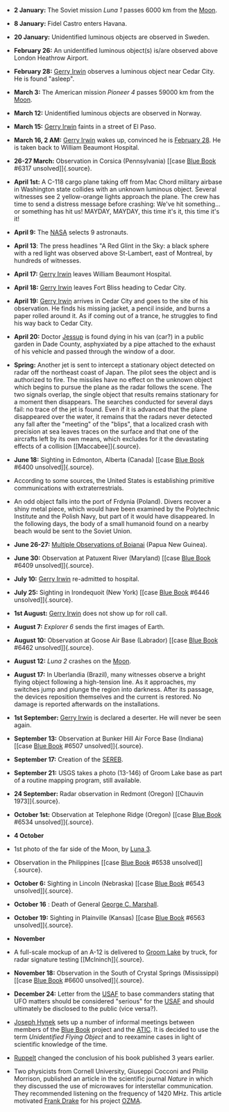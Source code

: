 ﻿-   **2 January:** The Soviet mission *Luna 1* passes 6000 km from the
    [Moon](Moon.html).


-   **8 January:** Fidel Castro enters Havana.


-   **20 January:** Unidentified luminous objects are observed in Sweden.


-   **February 26:** An unidentified luminous object(s) is/are observed above London Heathrow Airport.


-   **February 28:** [Gerry Irwin](IrwinGerry.html) observes a luminous object near Cedar City. He is found "asleep".


-   **March 3:** The American mission *Pioneer 4* passes 59000 km from the [Moon](Moon.html).


-   **March 12:** Unidentified luminous objects are observed in Norway.


-   **March 15:** [Gerry Irwin](IrwinGerry.html) faints in a street of El Paso.


-   **March 16, 2 AM:** [Gerry Irwin](IrwinGerry.html) wakes up, convinced he is [February 28](#02-28). He is taken back to William Beaumont Hospital.


-   **26-27 March:** Observation in Corsica (Pennsylvania) [[case [Blue Book](BlueBook.html) #6317 unsolved]]{.source}.


-   **April 1st:** A C-118 cargo plane taking off from Mac Chord military
    airbase in Washington state collides with an unknown luminous
    object. Several witnesses see 2 yellow-orange lights approach the
    plane. The crew has time to send a distress message before
    crashing: We've hit something\... or something has hit us! MAYDAY,
    MAYDAY, this time it's it, this time it's it!


-   **April 9:** The [NASA](NASA.html) selects 9 astronauts.


-   **April 13**: The press headlines "A Red Glint in the Sky: a black sphere with a red light was observed above St-Lambert, east of Montreal, by hundreds of witnesses.


-   **April 17:** [Gerry Irwin](IrwinGerry.html) leaves William Beaumont Hospital.


-   **April 18:** [Gerry Irwin](IrwinGerry.html) leaves Fort Bliss heading to Cedar City.


-   **April 19:** [Gerry Irwin](IrwinGerry.html) arrives in Cedar City and
    goes to the site of his observation. He finds his missing jacket, a
    pencil inside, and burns a paper rolled around it. As if coming out
    of a trance, he struggles to find his way back to Cedar City.


-   **April 20:** Doctor
    [Jessup](scientifiques.html#JessupMorrisKetchum) is found dying
    in his van (car?) in a public garden in Dade County, asphyxiated by a pipe attached to the exhaust of his vehicle and passed through the window of a door.


-   **Spring:** Another jet is sent to intercept a stationary object
    detected on radar off the northeast coast of Japan. The pilot sees
    the object and is authorized to fire. The missiles have no effect
    on the unknown object which begins to pursue the plane as the radar
    follows the scene. The two signals overlap, the single object that
    results remains stationary for a moment then disappears. The
    searches conducted for several days fail: no trace of the jet is
    found. Even if it is advanced that the plane disappeared over the
    water, it remains that the radars never detected any fall after the
    "meeting" of the "blips", that a localized crash with precision at
    sea leaves traces on the surface and that one of the aircrafts
    left by its own means, which excludes for it the devastating effects
    of a collision [\[Maccabee\]]{.source}.


-   **June 18:** Sighting in Edmonton, Alberta (Canada) [[case [Blue Book](BlueBook.html) #6400 unsolved]]{.source}.


- According to some sources, the United States is establishing primitive communications with extraterrestrials.


- An odd object falls into the port of Frdynia (Poland). Divers recover a shiny metal piece, which would have been examined by the Polytechnic Institute and the Polish Navy, but part of it would have disappeared. In the following days, the body of a small humanoid found on a nearby beach would be sent to the Soviet Union.


-   **June 26-27:** [Multiple Observations of Boianai](1959-06-26_Boianai.html) (Papua New Guinea).


-   **June 30:** Observation at Patuxent River (Maryland) [[case [Blue Book](BlueBook.html) #6409 unsolved]]{.source}.


-   **July 10:** [Gerry Irwin](IrwinGerry.html) re-admitted to hospital.


-   **July 25:** Sighting in Irondequoit (New York) [[case [Blue Book](BlueBook.html) #6446 unsolved]]{.source}.


-   **1st August:** [Gerry Irwin](IrwinGerry.html) does not show up for roll call.

-   **August 7:** *Explorer 6* sends the first images of Earth.


-   **August 10:** Observation at Goose Air Base (Labrador)
    [[case [Blue Book](BlueBook.html) #6462 unsolved]]{.source}.


-   **August 12:** *Luna 2* crashes on the [Moon](Moon.html).


-   **August 17:** In Uberlandia (Brazil), many witnesses observe a bright flying object following a high-tension line. As it approaches, my switches jump and plunge the region into darkness. After its passage, the devices reposition themselves and the current is restored. No damage is reported afterwards on the installations.


-   **1st September:** [Gerry Irwin](IrwinGerry.html) is declared a deserter. He will never be seen again.


-   **September 13:** Observation at Bunker Hill Air Force Base (Indiana) [[case [Blue Book](BlueBook.html) #6507 unsolved]]{.source}.


-   **September 17:** Creation of the [SEREB](SEREB.html).


-   **September 21:** USGS takes a photo (13-146) of Groom Lake base as part of a routine mapping program, still available.


-   **24 September:** Radar observation in Redmont (Oregon) [\[Chauvin 1973\]]{.source}.


-   **October 1st:** Observation at Telephone Ridge (Oregon) [[case [Blue Book](BlueBook.html) #6534 unsolved]]{.source}.


- **4 October**


-   1st photo of the far side of the Moon, by [Luna 3](projets.html#Luna3).


- Observation in the Philippines [[case [Blue Book](BlueBook.html) #6538 unsolved]]{.source}.


-   **October 6:** Sighting in Lincoln (Nebraska) [[case [Blue Book](BlueBook.html) #6543 unsolved]]{.source}.


-   **October 16** : Death of General [George C. Marshall](MarshallGeorgeCattlet.html).


-   **October 19:** Sighting in Plainville (Kansas) [[case [Blue Book](BlueBook.html) #6563 unsolved]]{.source}.

- **November**


-   A full-scale mockup of an A-12 is delivered to [Groom Lake](Area51.html) by truck, for radar signature testing [\[McIninch\]]{.source}.


-   **November 18:** Observation in the South of Crystal Springs (Mississippi) [[case [Blue Book](BlueBook.html) #6600 unsolved]]{.source}.


-   **December 24:** Letter from the [USAF](USAF.html) to base commanders stating that UFO matters should be considered "serious" for the [USAF](USAF.html) and should ultimately be disclosed to the public (vice versa?).


-   [Joseph Hynek](HynekJosephAllen.html) sets up a number of informal
    meetings between members of the [Blue Book](BlueBook.html) project
    and the [ATIC](ATIC.html). It is decided to use the term
    *Unidentified Flying Object* and to reexamine cases in light of
    scientific knowledge of the time.


-   [Ruppelt](RuppeltEdwardJ.html) changed the conclusion of his book published 3 years earlier.

- Two physicists from Cornell University, Giuseppi Cocconi and Philip Morrison, published an article in the scientific journal *Nature* in which they discussed the use of microwaves for interstellar communication. They recommended listening on the frequency of 1420 MHz. This article motivated [Frank Drake](DrakeFrankD.html) for his project [OZMA](projets.html#OZMA).
